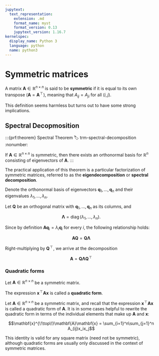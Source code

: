 ```yaml
---
jupytext:
  text_representation:
    extension: .md
    format_name: myst
    format_version: 0.13
    jupytext_version: 1.16.7
kernelspec:
  display_name: Python 3
  language: python
  name: python3
---
```

# Symmetric matrices

A matrix $\mathbf{A} \in \mathbb{R}^{n \times n}$ is said to be
**symmetric** if it is equal to its own transpose
($\mathbf{A} = \mathbf{A}^{\!\top\!}$), meaning that $A_{ij} = A_{ji}$
for all $(i,j)$.

This definition seems harmless but turns out to
have some strong implications. 

## Spectral Decopmosition

:::{prf:theorem} Spectral Theorem
:label: trm-spectral-decomposition
:nonumber:

If $\mathbf{A} \in \mathbb{R}^{n \times n}$ is
symmetric, then there exists an orthonormal basis for $\mathbb{R}^n$
consisting of eigenvectors of $\mathbf{A}$.
:::

The practical application of this theorem is a particular factorization
of symmetric matrices, referred to as the **eigendecomposition** or
**spectral decomposition**.

Denote the orthonormal basis of eigenvectors
$\mathbf{q}_1, \dots, \mathbf{q}_n$ and their eigenvalues
$\lambda_1, \dots, \lambda_n$.

Let $\mathbf{Q}$ be an orthogonal matrix with $\mathbf{q}_1, \dots, \mathbf{q}_n$ as its columns, and

$$\mathbf{\Lambda} = \operatorname{diag}(\lambda_1, \dots, \lambda_n).$$

Since by definition $\mathbf{A}\mathbf{q}_i = \lambda_i\mathbf{q}_i$ for every
$i$, the following relationship holds:

$$\mathbf{A}\mathbf{Q} = \mathbf{Q}\mathbf{\Lambda}$$

Right-multiplying
by $\mathbf{Q}^{\!\top\!}$, we arrive at the decomposition

$$\mathbf{A} = \mathbf{Q}\mathbf{\Lambda}\mathbf{Q}^{\!\top\!}$$

### Quadratic forms

Let $\mathbf{A} \in \mathbb{R}^{n \times n}$ be a symmetric matrix.

The expression $\mathbf{x}^{\!\top\!}\mathbf{A}\mathbf{x}$ is called a
**quadratic form**.


Let $\mathbf{A} \in \mathbb{R}^{n \times n}$ be a symmetric matrix, and
recall that the expression $\mathbf{x}^{\!\top\!}\mathbf{A}\mathbf{x}$
is called a quadratic form of $\mathbf{A}$. It is in some cases helpful
to rewrite the quadratic form in terms of the individual elements that
make up $\mathbf{A}$ and $\mathbf{x}$:

$$\mathbf{x}^{\!\top\!}\mathbf{A}\mathbf{x} = \sum_{i=1}^n\sum_{j=1}^n A_{ij}x_ix_j$$

This identity is valid for any square matrix (need not be symmetric),
although quadratic forms are usually only discussed in the context of
symmetric matrices.

